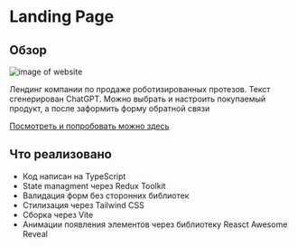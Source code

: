 # Landing Page

## Обзор
![image of website](https://psv4.userapi.com/c235131/u499681540/docs/d31/88cdc472665c/landing.jpg?extra=zZDPDLE9D9q-jfPdq8yZU1cExz8eiSVTR59pWsOJuVEhgSzI3IQszdfNrHDXmgzTQQ6-f1gn3RLu8sRBZ80hA9uVA8GAIT9ekMJZZKaW5YkE0ULh0aqGNWAggWMuynnViSz3qLolH2xj7gjsqMlxLWM)

Лендинг компании по продаже роботизированных протезов. Текст сгенерирован ChatGPT. Можно выбрать и настроить покупаемый продукт, а после заформить форму обратной связи

[Посмотреть и попробовать можно здесь](https://ggalushko.github.io/landing-page/)

## Что реализовано

- Код написан на TypeScript
- State managment через Redux Toolkit
- Валидация форм без сторонних библиотек
- Стилизация через Tailwind CSS
- Сборка через Vite
- Анимации появления элементов через библиотеку Reasct Awesome Reveal
